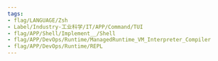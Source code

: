 ```yaml
---
tags:
- flag/LANGUAGE/Zsh
- Label/Industry-工业科学/IT/APP/Command/TUI
- flag/APP/Shell/Implement__/Shell
- flag/APP/DevOps/Runtime/ManagedRuntime_VM_Interpreter_Compiler
- flag/APP/DevOps/Runtime/REPL
---
```

